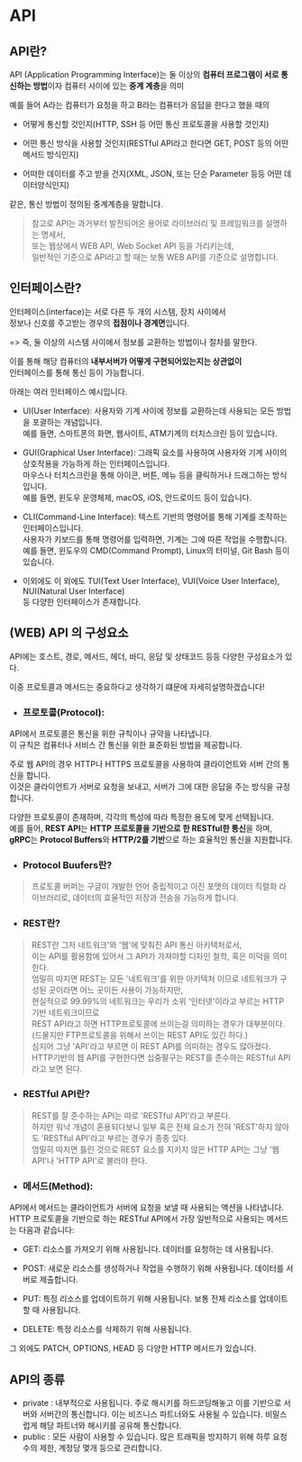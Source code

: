 # API

## API란?
API (Application Programming Interface)는 둘 이상의 **컴퓨터 프로그램이 서로
통신하는 방법**이자 컴퓨터 사이에 있는 **중계 계층**을 의미

예를 들어 A라는 컴퓨터가 요청을 하고 B라는 컴퓨터가 응답을 한다고 했을 때의 </br>
- 어떻게 통신할 것인지(HTTP, SSH 등 어떤 통신 프로토콜을 사용할 것인지)


- 어떤 통신 방식을 사용할 것인지(RESTful API라고 한다면 GET, POST 등의 어떤 메서드 방식인지)


- 어떠한 데이터를 주고 받을 건지(XML, JSON, 또는 단순 Parameter 등등 어떤 데이터양식인지)


같은, 통신 방법이 정의된 중계계층을 말합니다.

>참고로 API는 과거부터 발전되어온 용어로 라이브러리 및 프레임워크를 설명하는 명세서,</br> 또는
웹상에서 WEB API, Web Socket API 등을 가리키는데, </br>일반적인 기준으로 API라고 할 때는 보통
WEB API를 기준으로 설명합니다.

## 인터페이스란?

인터페이스(interface)는 서로 다른 두 개의 시스템, 장치 사이에서 </br>
정보나 신호를 주고받는 경우의 **접점이나 경계면**입니다. </br>

=> 즉, 둘 이상의 시스템 사이에서 정보를 교환하는 방법이나 절차를 말한다.

이를 통해 해당 컴퓨터의 **내부서버가 어떻게 구현되어있는지는 상관없이**</br>
인터페이스를 통해 통신 등이 가능합니다.

아래는 여러 인터페이스 예시입니다.
- UI(User Interface): 사용자와 기계 사이에 정보를 교환하는데 사용되는 모든 방법을 포괄하는 개념입니다. </br>예를 들면, 스마트폰의 화면, 웹사이트, ATM기계의 터치스크린 등이 있습니다.


- GUI(Graphical User Interface): 그래픽 요소를 사용하여 사용자와 기계 사이의 상호작용을 가능하게 하는 인터페이스입니다.</br> 마우스나 터치스크린을 통해 아이콘, 버튼, 메뉴 등을 클릭하거나 드래그하는 방식입니다. </br> 예를 들면, 윈도우 운영체제, macOS, iOS, 안드로이드 등이 있습니다.


- CLI(Command-Line Interface): 텍스트 기반의 명령어를 통해 기계를 조작하는 인터페이스입니다. </br> 사용자가 키보드를 통해 명령어를 입력하면, 기계는 그에 따른 작업을 수행합니다.</br> 예를 들면, 윈도우의 CMD(Command Prompt), Linux의 터미널, Git Bash 등이 있습니다.


- 이외에도 이 외에도 TUI(Text User Interface), VUI(Voice User Interface), NUI(Natural User Interface) </br>등 다양한 인터페이스가 존재합니다.

## (WEB) API 의 구성요소

API에는 호스트, 경로, 메서드, 헤더, 바디, 응답 및 상태코드 등등 다양한 구성요소가 있다.

이중 프로토콜과 메서드는 중요하다고 생각하기 떄문에 자세히설명하겠습니다!

- ### 프로토콜(Protocol):

API에서 프로토콜은 통신을 위한 규칙이나 규약을 나타냅니다. </br>
이 규칙은 컴퓨터나 서비스 간 통신을 위한 표준화된 방법을 제공합니다.</br>

주로 웹 API의 경우 HTTP나 HTTPS 프로토콜을 사용하여 클라이언트와 서버 간의 통신을 합니다. </br>
이것은 클라이언트가 서버로 요청을 보내고, 서버가 그에 대한 응답을 주는 방식을 규정합니다.</br>

다양한 프로토콜이 존재하며, 각각의 특성에 따라 특정한 용도에 맞게 선택됩니다.</br>
예를 들어, **REST API**는 **HTTP 프로토콜을 기반으로 한 RESTful한 통신**을 하며, </br>
**gRPC**는 **Protocol Buffers**와 **HTTP/2를 기반**으로 하는 효율적인 통신을 지원합니다.
- ### Protocol Buufers란?
>프로토콜 버퍼는 구글이 개발한 언어 중립적이고 이진 포맷의 데이터 직렬화 라이브러리로, 데이터의 효율적인 저장과 전송을 가능하게 합니다.
- ### REST란?
>REST란 그저 네트워크'와 '웹'에 맞춰진 API 통신 아키텍처로서,</br>
> 이는 API를 활용함에 있어서 그 API가 가져야할 디자인 철학, 혹은 미덕을 의미한다.</br>
> 엄밀히 따지면 REST는 모든 '네트워크'를 위한 아키텍처 이므로 네트워크가 구성된 곳이라면 어느 곳이든 사용이 가능하지만,</br>
> 현실적으로 99.99%의 네트워크는 우리가 소위 '인터넷'이라고 부르는 HTTP 기반 네트워크이므로 </br>
> REST API라고 하면 HTTP프로토콜에 쓰이는걸 의미하는 경우가 대부분이다.</br>
> (드물지만 FTP프로토콜을 위해서 쓰이는 REST API도 있긴 하다.)</br>
> 심지어 그냥 'API'라고 부르면 이 REST API를 의미하는 경우도 많아졌다.</br>
> HTTP기반의 웹 API를 구현한다면 십중팔구는 REST를 준수하는 RESTful API라고 보면 된다.
- ### RESTful API란?
>REST를 잘 준수하는 API는 따로 'RESTful API'라고 부른다. </br>
> 하지만 워낙 개념이 혼용되다보니 일부 혹은 전체 요소가 전혀 'REST'하지 않아도 'RESTful API'라고 부르는 경우가 종종 있다. </br>
> 엄밀히 따지면 틀린 것으로 REST 요소를 지키지 않은 HTTP API는 그냥 '웹 API'나 'HTTP API'로 불러야 한다.
- ### 메서드(Method):

API에서 메서드는 클라이언트가 서버에 요청을 보낼 때 사용되는 액션을 나타냅니다.</br>
HTTP 프로토콜을 기반으로 하는 RESTful API에서 가장 일반적으로 사용되는 메서드는 다음과 같습니다:</br>
- GET: 리소스를 가져오기 위해 사용됩니다. 데이터를 요청하는 데 사용됩니다.


- POST: 새로운 리소스를 생성하거나 작업을 수행하기 위해 사용됩니다. 데이터를 서버로 제출합니다.


- PUT: 특정 리소스를 업데이트하기 위해 사용됩니다. 보통 전체 리소스를 업데이트할 때 사용됩니다.


- DELETE: 특정 리소스를 삭제하기 위해 사용됩니다.


그 외에도 PATCH, OPTIONS, HEAD 등 다양한 HTTP 메서드가 있습니다.</br>

## API의 종류
- private : 내부적으로 사용됩니다. 주로 해시키를 하드코딩해놓고 이를 기반으로
  서버와 서버간의 통신합니다. 이는 비즈니스 파트너와도 사용될 수 있습니다.
  비밀스럽게 해당 파트너와 해시키를 공유해 통신합니다.
- public : 모든 사람이 사용할 수 있습니다. 많은 트래픽을 방지하기 위해 하루
  요청수의 제한, 계정당 몇개 등으로 관리합니다.

